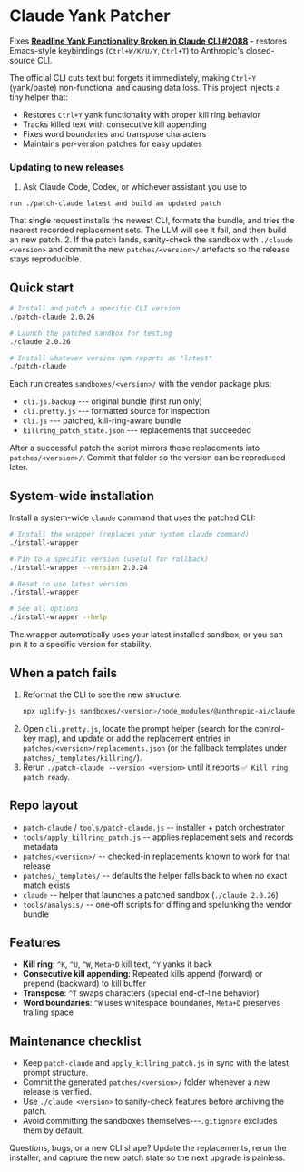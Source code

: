 # Claude Yank Patcher

Fixes **[Readline Yank Functionality Broken in Claude CLI #2088](https://github.com/anthropics/claude-code/issues/2088)** - restores Emacs-style keybindings (`Ctrl+W/K/U/Y`, `Ctrl+T`) to Anthropic's closed-source CLI.

The official CLI cuts text but forgets it immediately, making `Ctrl+Y` (yank/paste) non-functional and causing data loss. This project injects a tiny helper that:
- Restores `Ctrl+Y` yank functionality with proper kill ring behavior
- Tracks killed text with consecutive kill appending
- Fixes word boundaries and transpose characters
- Maintains per-version patches for easy updates

### Updating to new releases

1. Ask Claude Code, Codex, or whichever assistant you use to 
  ```
  run ./patch-claude latest and build an updated patch
  ```
  That single request installs the newest CLI, formats the bundle, and tries the nearest recorded replacement sets.  The LLM will see it fail, and then build an new patch.
2. If the patch lands, sanity-check the sandbox with `./claude <version>` and commit the new `patches/<version>/` artefacts so the release stays reproducible.



## Quick start

```bash
# Install and patch a specific CLI version
./patch-claude 2.0.26

# Launch the patched sandbox for testing
./claude 2.0.26

# Install whatever version npm reports as "latest"
./patch-claude
```

Each run creates `sandboxes/<version>/` with the vendor package plus:
- `cli.js.backup` --- original bundle (first run only)
- `cli.pretty.js` --- formatted source for inspection
- `cli.js` --- patched, kill-ring-aware bundle
- `killring_patch_state.json` --- replacements that succeeded

After a successful patch the script mirrors those replacements into `patches/<version>/`. Commit that folder so the version can be reproduced later.

## System-wide installation

Install a system-wide `claude` command that uses the patched CLI:

```bash
# Install the wrapper (replaces your system claude command)
./install-wrapper

# Pin to a specific version (useful for rollback)
./install-wrapper --version 2.0.24

# Reset to use latest version
./install-wrapper

# See all options
./install-wrapper --help
```

The wrapper automatically uses your latest installed sandbox, or you can pin it to a specific version for stability.

## When a patch fails

1. Reformat the CLI to see the new structure:
   ```bash
   npx uglify-js sandboxes/<version>/node_modules/@anthropic-ai/claude-code/cli.js -b -o sandboxes/<version>/cli.pretty.js
   ```
2. Open `cli.pretty.js`, locate the prompt helper (search for the control-key map), and update or add the replacement entries in `patches/<version>/replacements.json` (or the fallback templates under `patches/_templates/killring/`).
3. Rerun `./patch-claude --version <version>` until it reports `✅ Kill ring patch ready`.

## Repo layout

- `patch-claude` / `tools/patch-claude.js` -- installer + patch orchestrator
- `tools/apply_killring_patch.js` -- applies replacement sets and records metadata
- `patches/<version>/` -- checked-in replacements known to work for that release
- `patches/_templates/` -- defaults the helper falls back to when no exact match exists
- `claude` -- helper that launches a patched sandbox (`./claude 2.0.26`)
- `tools/analysis/` -- one-off scripts for diffing and spelunking the vendor bundle

## Features

- **Kill ring**: `^K`, `^U`, `^W`, `Meta+D` kill text, `^Y` yanks it back
- **Consecutive kill appending**: Repeated kills append (forward) or prepend (backward) to kill buffer
- **Transpose**: `^T` swaps characters (special end-of-line behavior)
- **Word boundaries**: `^W` uses whitespace boundaries, `Meta+D` preserves trailing space

## Maintenance checklist

- Keep `patch-claude` and `apply_killring_patch.js` in sync with the latest prompt structure.
- Commit the generated `patches/<version>/` folder whenever a new release is verified.
- Use `./claude <version>` to sanity-check features before archiving the patch.
- Avoid committing the sandboxes themselves---`.gitignore` excludes them by default.

Questions, bugs, or a new CLI shape? Update the replacements, rerun the installer, and capture the new patch state so the next upgrade is painless.

